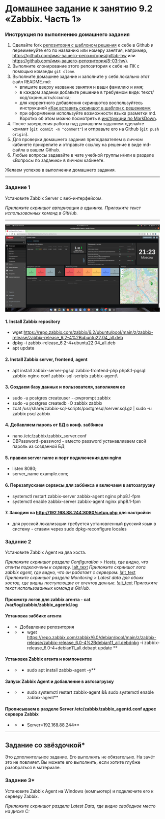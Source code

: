 # Домашнее задание к занятию 9.2 «Zabbix. Часть 1»

### Инструкция по выполнению домашнего задания

1. Сделайте fork [репозитория c шаблоном решения](https://github.com/netology-code/sys-pattern-homework) к себе в Github и переименуйте его по названию или номеру занятия, например, https://github.com/имя-вашего-репозитория/gitlab-hw или https://github.com/имя-вашего-репозитория/8-03-hw).
2. Выполните клонирование этого репозитория к себе на ПК с помощью команды `git clone`.
3. Выполните домашнее задание и заполните у себя локально этот файл README.md:
   * впишите вверху название занятия и ваши фамилию и имя;
   * в каждом задании добавьте решение в требуемом виде: текст/код/скриншоты/ссылка;
   * для корректного добавления скриншотов воспользуйтесь инструкцией [«Как вставить скриншот в шаблон с решением»](https://github.com/netology-code/sys-pattern-homework/blob/main/screen-instruction.md);
   * при оформлении используйте возможности языка разметки md. Коротко об этом можно посмотреть в [инструкции по MarkDown](https://github.com/netology-code/sys-pattern-homework/blob/main/md-instruction.md).
4. После завершения работы над домашним заданием сделайте коммит (`git commit -m "comment"`) и отправьте его на Github (`git push origin`).
5. Для проверки домашнего задания преподавателем в личном кабинете прикрепите и отправьте ссылку на решение в виде md-файла в вашем Github.
6. Любые вопросы задавайте в чате учебной группы и/или в разделе «Вопросы по заданию» в личном кабинете.

Желаем успехов в выполнении домашнего задания.

---

### Задание 1

Установите Zabbix Server с веб-интерфейсом.

*Приложите скриншот авторизации в админке.*
*Приложите текст использованных команд в GitHub.*

---
![alt_text](https://github.com/ivanmalyshev/9-hw/blob/srlb-14/files/hw-9.02-2.png)

#### 1. Install Zabbix repository
  * wget https://repo.zabbix.com/zabbix/6.2/ubuntu/pool/main/z/zabbix-release/zabbix-release_6.2-4%2Bubuntu22.04_all.deb
  * dpkg -i zabbix-release_6.2-4+ubuntu22.04_all.deb
  * apt update

#### 2. Install Zabbix server, frontend, agent
  * apt install zabbix-server-pgsql zabbix-frontend-php php8.1-pgsql zabbix-nginx-conf zabbix-sql-scripts zabbix-agent\

#### 3. Создаем базу данных и пользователя, заполняем ее
  * sudo -u postgres createuser --pwprompt zabbix
  * sudo -u postgres createdb -O zabbix zabbix
  * zcat /usr/share/zabbix-sql-scripts/postgresql/server.sql.gz | sudo -u zabbix psql zabbix

#### 4. Добавляем пароль от БД в конф. заббикса
  * nano /etc/zabbix/zabbix_server.conf
  * DBPassword=password - вместо password устанавливаем свой пароль из созданной БД
#### 5. правим server name и порт подключения для nginx
  * listen 8080;
  * server_name example.com;

#### 6. Перезапускаем сервисы для заббикса и включаем в автозагрузку
  * systemctl restart zabbix-server zabbix-agent nginx php8.1-fpm
  * systemctl enable zabbix-server zabbix-agent nginx php8.1-fpm

#### 7. Заходим на http://192.168.88.244:8080/setup.php для настройки
  * для русской локализации требуется установленный русский язык в систему - ставим через sudo dpkg-reconfigure locales

### Задание 2

Установите Zabbix Agent на два хоста.

*Приложите скриншот раздела Configuration > Hosts, где видно, что агенты подключены к серверу.*
[!alt_text](https://github.com/ivanmalyshev/9-hw/blob/srlb-14/files/hw9.02-2.png)
*Приложите скриншот лога zabbix agent, где видно, что он работает с сервером.*
[!alt_text](https://github.com/ivanmalyshev/9-hw/blob/srlb-14/files/hw-9.02-2-1.png)
*Приложите скриншот раздела Monitoring > Latest data для обоих хостов, где видны поступающие от агентов данные.*
[!alt_text](https://github.com/ivanmalyshev/9-hw/blob/srlb-14/files/hw9.02-2-3.png)
*Приложите текст использованных команд в GitHub.*
#### Просмотр логов для zabbix агента - **cat /var/log/zabbix/zabbix_agentd.log**
#### Установка заббикс агента
* * Добавление репозитория
* * * wget https://repo.zabbix.com/zabbix/6.0/debian/pool/main/z/zabbix-release/zabbix-release_6.0-4%2Bdebian11_all.debdpkg -i zabbix-release_6.0-4+debian11_all.debapt update **
#### Установка Zabbix агента и компонентов
* * * sudo apt install zabbix-agent -y**
#### Запуск Zabbix Agent и добавление в автозагрузку
* * * sudo systemctl restart zabbix-agent && sudo systemctl enable zabbix-agent**
#### Прописываем в разделе Server /etc/zabbix/zabbix_agentd.conf адрес сервера Zabbix
* * * Server=192.168.88.244**


---

## Задание со звёздочкой*

Это дополнительное задание. Его выполнять не обязательно. На зачёт это не повлияет. Вы можете его выполнить, если хотите глубже разобраться в материале.

### Задание 3*

Установите Zabbix Agent на Windows (компьютер) и подключите его к серверу Zabbix.

*Приложите скриншот раздела Latest Data, где видно свободное место на диске C:*

